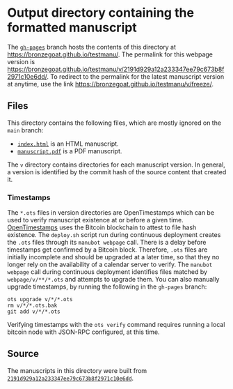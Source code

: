 # Output directory containing the formatted manuscript

The [`gh-pages`](https://github.com/bronzegoat/testmanu/tree/gh-pages) branch hosts the contents of this directory at <https://bronzegoat.github.io/testmanu/>.
The permalink for this webpage version is <https://bronzegoat.github.io/testmanu/v/2191d929a12a233347ee79c673b8f2971c10e6dd/>.
To redirect to the permalink for the latest manuscript version at anytime, use the link <https://bronzegoat.github.io/testmanu/v/freeze/>.

## Files

This directory contains the following files, which are mostly ignored on the `main` branch:

+ [`index.html`](index.html) is an HTML manuscript.
+ [`manuscript.pdf`](manuscript.pdf) is a PDF manuscript.

The `v` directory contains directories for each manuscript version.
In general, a version is identified by the commit hash of the source content that created it.

### Timestamps

The `*.ots` files in version directories are OpenTimestamps which can be used to verify manuscript existence at or before a given time.
[OpenTimestamps](https://opentimestamps.org/) uses the Bitcoin blockchain to attest to file hash existence.
The `deploy.sh` script run during continuous deployment creates the `.ots` files through its `manubot webpage` call.
There is a delay before timestamps get confirmed by a Bitcoin block.
Therefore, `.ots` files are initially incomplete and should be upgraded at a later time, so that they no longer rely on the availability of a calendar server to verify.
The `manubot webpage` call during continuous deployment identifies files matched by `webpage/v/**/*.ots` and attempts to upgrade them.
You can also manually upgrade timestamps, by running the following in the `gh-pages` branch:

```shell
ots upgrade v/*/*.ots
rm v/*/*.ots.bak
git add v/*/*.ots
```

Verifying timestamps with the `ots verify` command requires running a local bitcoin node with JSON-RPC configured, at this time.

## Source

The manuscripts in this directory were built from
[`2191d929a12a233347ee79c673b8f2971c10e6dd`](https://github.com/bronzegoat/testmanu/commit/2191d929a12a233347ee79c673b8f2971c10e6dd).
